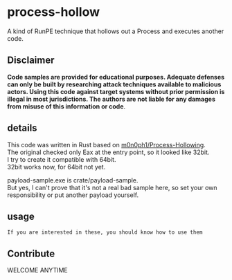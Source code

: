 process-hollow
===

A kind of RunPE technique that hollows out a Process and executes another code.

## Disclaimer
**Code samples are provided for educational purposes. Adequate defenses can only be built by researching attack techniques available to malicious actors. Using this code against target systems without prior permission is illegal in most jurisdictions. The authors are not liable for any damages from misuse of this information or code**.

## details
This code was written in Rust based on [m0n0ph1/Process-Hollowing](https://github.com/m0n0ph1/Process-Hollowing).</br>
The original checked only Eax at the entry point, so it looked like 32bit.</br>
I try to create it compatible with 64bit.</br>
32bit works now, for 64bit not yet.

payload-sample.exe is crate/payload-sample.</br>
But yes, I can't prove that it's not a real bad sample here, so set your own responsibility or put another payload yourself.</br>

## usage
`If you are interested in these, you should know how to use them`

## Contribute
WELCOME ANYTIME
